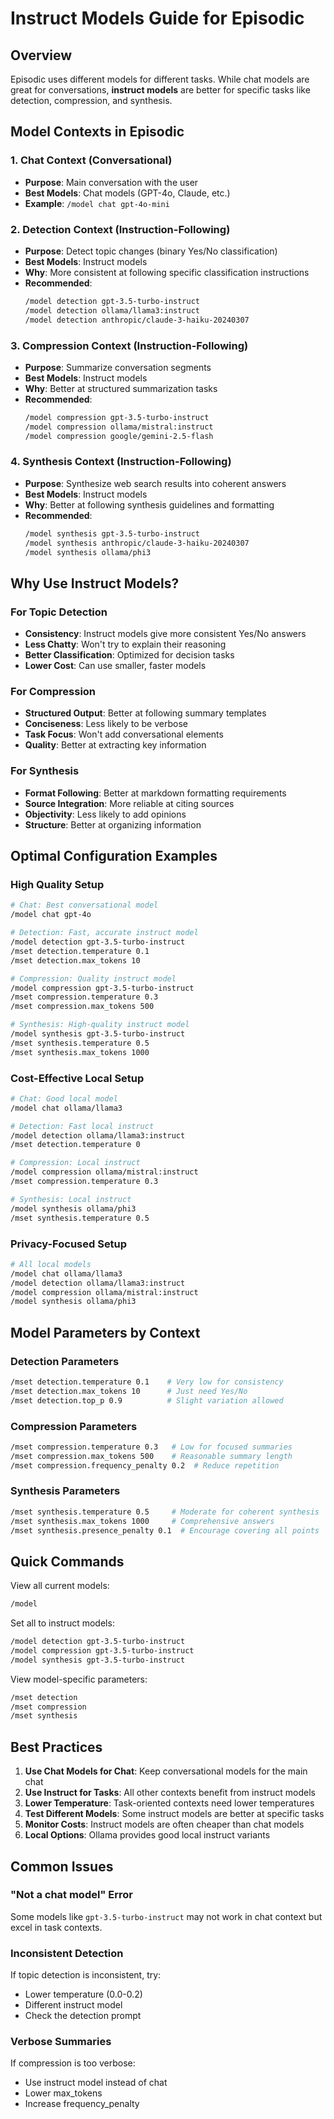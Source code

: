 # Instruct Models Guide for Episodic

## Overview

Episodic uses different models for different tasks. While chat models are great for conversations, **instruct models** are better for specific tasks like detection, compression, and synthesis.

## Model Contexts in Episodic

### 1. Chat Context (Conversational)
- **Purpose**: Main conversation with the user
- **Best Models**: Chat models (GPT-4o, Claude, etc.)
- **Example**: `/model chat gpt-4o-mini`

### 2. Detection Context (Instruction-Following)
- **Purpose**: Detect topic changes (binary Yes/No classification)
- **Best Models**: Instruct models
- **Why**: More consistent at following specific classification instructions
- **Recommended**:
  ```bash
  /model detection gpt-3.5-turbo-instruct
  /model detection ollama/llama3:instruct
  /model detection anthropic/claude-3-haiku-20240307
  ```

### 3. Compression Context (Instruction-Following)
- **Purpose**: Summarize conversation segments
- **Best Models**: Instruct models
- **Why**: Better at structured summarization tasks
- **Recommended**:
  ```bash
  /model compression gpt-3.5-turbo-instruct
  /model compression ollama/mistral:instruct
  /model compression google/gemini-2.5-flash
  ```

### 4. Synthesis Context (Instruction-Following)
- **Purpose**: Synthesize web search results into coherent answers
- **Best Models**: Instruct models
- **Why**: Better at following synthesis guidelines and formatting
- **Recommended**:
  ```bash
  /model synthesis gpt-3.5-turbo-instruct
  /model synthesis anthropic/claude-3-haiku-20240307
  /model synthesis ollama/phi3
  ```

## Why Use Instruct Models?

### For Topic Detection
- **Consistency**: Instruct models give more consistent Yes/No answers
- **Less Chatty**: Won't try to explain their reasoning
- **Better Classification**: Optimized for decision tasks
- **Lower Cost**: Can use smaller, faster models

### For Compression
- **Structured Output**: Better at following summary templates
- **Conciseness**: Less likely to be verbose
- **Task Focus**: Won't add conversational elements
- **Quality**: Better at extracting key information

### For Synthesis
- **Format Following**: Better at markdown formatting requirements
- **Source Integration**: More reliable at citing sources
- **Objectivity**: Less likely to add opinions
- **Structure**: Better at organizing information

## Optimal Configuration Examples

### High Quality Setup
```bash
# Chat: Best conversational model
/model chat gpt-4o

# Detection: Fast, accurate instruct model
/model detection gpt-3.5-turbo-instruct
/mset detection.temperature 0.1
/mset detection.max_tokens 10

# Compression: Quality instruct model
/model compression gpt-3.5-turbo-instruct
/mset compression.temperature 0.3
/mset compression.max_tokens 500

# Synthesis: High-quality instruct model
/model synthesis gpt-3.5-turbo-instruct
/mset synthesis.temperature 0.5
/mset synthesis.max_tokens 1000
```

### Cost-Effective Local Setup
```bash
# Chat: Good local model
/model chat ollama/llama3

# Detection: Fast local instruct
/model detection ollama/llama3:instruct
/mset detection.temperature 0

# Compression: Local instruct
/model compression ollama/mistral:instruct
/mset compression.temperature 0.3

# Synthesis: Local instruct
/model synthesis ollama/phi3
/mset synthesis.temperature 0.5
```

### Privacy-Focused Setup
```bash
# All local models
/model chat ollama/llama3
/model detection ollama/llama3:instruct
/model compression ollama/mistral:instruct
/model synthesis ollama/phi3
```

## Model Parameters by Context

### Detection Parameters
```bash
/mset detection.temperature 0.1    # Very low for consistency
/mset detection.max_tokens 10      # Just need Yes/No
/mset detection.top_p 0.9          # Slight variation allowed
```

### Compression Parameters
```bash
/mset compression.temperature 0.3   # Low for focused summaries
/mset compression.max_tokens 500    # Reasonable summary length
/mset compression.frequency_penalty 0.2  # Reduce repetition
```

### Synthesis Parameters
```bash
/mset synthesis.temperature 0.5     # Moderate for coherent synthesis
/mset synthesis.max_tokens 1000     # Comprehensive answers
/mset synthesis.presence_penalty 0.1  # Encourage covering all points
```

## Quick Commands

View all current models:
```bash
/model
```

Set all to instruct models:
```bash
/model detection gpt-3.5-turbo-instruct
/model compression gpt-3.5-turbo-instruct
/model synthesis gpt-3.5-turbo-instruct
```

View model-specific parameters:
```bash
/mset detection
/mset compression
/mset synthesis
```

## Best Practices

1. **Use Chat Models for Chat**: Keep conversational models for the main chat
2. **Use Instruct for Tasks**: All other contexts benefit from instruct models
3. **Lower Temperature**: Task-oriented contexts need lower temperatures
4. **Test Different Models**: Some instruct models are better at specific tasks
5. **Monitor Costs**: Instruct models are often cheaper than chat models
6. **Local Options**: Ollama provides good local instruct variants

## Common Issues

### "Not a chat model" Error
Some models like `gpt-3.5-turbo-instruct` may not work in chat context but excel in task contexts.

### Inconsistent Detection
If topic detection is inconsistent, try:
- Lower temperature (0.0-0.2)
- Different instruct model
- Check the detection prompt

### Verbose Summaries
If compression is too verbose:
- Use instruct model instead of chat
- Lower max_tokens
- Increase frequency_penalty